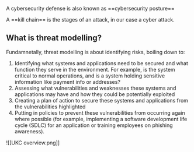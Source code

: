 A cybersecurity defense is also known as ==cybersecurity posture==

A ==kill chain== is the stages of an attack, in our case a cyber attack.

## What is threat modelling?

Fundamnetally, threat modelling is about identifying risks, boiling down to:
1.  Identifying what systems and applications need to be secured and what function they serve in the environment. For example, is the system critical to normal operations, and is a system holding sensitive information like payment info or addresses?
2.  Assessing what vulnerabilities and weaknesses these systems and applications may have and how they could be potentially exploited
3.  Creating a plan of action to secure these systems and applications from the vulnerabilities highlighted
4.  Putting in policies to prevent these vulnerabilities from occurring again where possible (for example, implementing a software development life cycle (SDLC) for an application or training employees on phishing awareness).

![[UKC overview.png]]

